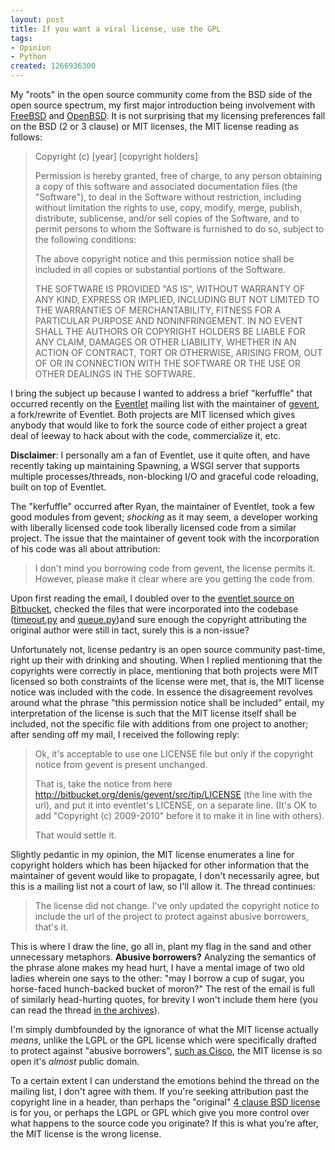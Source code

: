 ```yaml
--- 
layout: post
title: If you want a viral license, use the GPL
tags: 
- Opinion
- Python
created: 1266936300
---
```

My "roots" in the open source community come from the BSD side of the open source spectrum, my first major introduction being involvement with <a id="aptureLink_Z6pelwUEYA" href="http://en.wikipedia.org/wiki/FreeBSD">FreeBSD</a> and <a id="aptureLink_ZXZxVq5WFh" href="http://en.wikipedia.org/wiki/OpenBSD">OpenBSD</a>. It is not surprising that my licensing preferences fall on the BSD (2 or 3 clause) or MIT licenses, the MIT license reading as follows:<blockquote><p>Copyright (c) [year] [copyright holders]
<p>
Permission is hereby granted, free of charge, to any person obtaining a copy
of this software and associated documentation files (the "Software"), to deal
in the Software without restriction, including without limitation the rights
to use, copy, modify, merge, publish, distribute, sublicense, and/or sell
copies of the Software, and to permit persons to whom the Software is
furnished to do so, subject to the following conditions:
<p>
The above copyright notice and this permission notice shall be included in
all copies or substantial portions of the Software.
<p>
THE SOFTWARE IS PROVIDED "AS IS", WITHOUT WARRANTY OF ANY KIND, EXPRESS OR
IMPLIED, INCLUDING BUT NOT LIMITED TO THE WARRANTIES OF MERCHANTABILITY,
FITNESS FOR A PARTICULAR PURPOSE AND NONINFRINGEMENT. IN NO EVENT SHALL THE
AUTHORS OR COPYRIGHT HOLDERS BE LIABLE FOR ANY CLAIM, DAMAGES OR OTHER
LIABILITY, WHETHER IN AN ACTION OF CONTRACT, TORT OR OTHERWISE, ARISING FROM,
OUT OF OR IN CONNECTION WITH THE SOFTWARE OR THE USE OR OTHER DEALINGS IN
THE SOFTWARE.</blockquote>

I bring the subject up because I wanted to address a brief "kerfuffle" that occurred recently on the <a id="aptureLink_0mMM3DzSHh" href="http://eventlet.net/">Eventlet</a> mailing list with the maintainer of <a id="aptureLink_BWth7wZxHe" href="http://www.gevent.org/">gevent</a>, a fork/rewrite of Eventlet. Both projects are MIT licensed which gives anybody that would like to fork the source code of either project a great deal of leeway to hack about with the code, commercialize it, etc.
<!--break-->
**Disclaimer**: I personally am a fan of Eventlet, use it quite often, and have recently taking up maintaining Spawning, a WSGI server that supports multiple processes/threads, non-blocking I/O and graceful code reloading, built on top of Eventlet.

The "kerfuffle" occurred after Ryan, the maintainer of Eventlet, took a few good modules from gevent; *shocking* as it may seem, a developer working with liberally licensed code took liberally licensed code from a similar project. The issue that the maintainer of gevent took with the incorporation of his code was all about attribution:

> I don't mind you borrowing code from gevent, the license permits it. However, please make it clear where are you getting the code from.

Upon first reading the email, I doubled over to the [eventlet source on Bitbucket](http://bitbucket.org/which_linden/eventlet/), checked the files that were incorporated into the codebase ([timeout.py](http://bitbucket.org/which_linden/eventlet/src/tip/eventlet/timeout.py) and [queue.py](http://bitbucket.org/which_linden/eventlet/src/tip/eventlet/queue.py))and sure enough the copyright attributing the original author were still in tact, surely this is a non-issue?

Unfortunately not, license pedantry is an open source community past-time, right up their with drinking and shouting. When I replied mentioning that the copyrights were correctly in place, mentioning that both projects were MIT licensed so both constraints of the license were met, that is, the MIT license notice was included with the code. In essence the disagreement revolves around what the phrase "this permission notice shall be included" entail, my interpretation of the license is such that the MIT license itself shall be included, not the specific file with additions from one project to another; after sending off my mail, I received the following reply:

> Ok, it's acceptable to use one LICENSE file but only if the copyright notice from gevent is present unchanged.
> 
> That is, take the notice from here http://bitbucket.org/denis/gevent/src/tip/LICENSE (the line with the url), and put it into eventlet's LICENSE, on a separate line. (It's OK to add "Copyright (c) 2009-2010" before it to make it in line with others).
> 
> That would settle it.

Slightly pedantic in my opinion, the MIT license enumerates a line for copyright holders which has been hijacked for other information that the maintainer of gevent would like to propagate, I don't necessarily agree, but this is a mailing list not a court of law, so I'll allow it. The thread continues:

> The license did not change. I've only updated the copyright notice to include the url of the project to protect against abusive borrowers, that's it.

This is where I draw the line, go all in, plant my flag in the sand and other unnecessary metaphors. **Abusive borrowers?** Analyzing the semantics of the phrase alone makes my head hurt, I have a mental image of two old ladies wherein one says to the other: "may I borrow a cup of sugar, you horse-faced hunch-backed bucket of moron?" The rest of the email is full of similarly head-hurting quotes, for brevity I won't include them here (you can read the thread [in the archives](https://lists.secondlife.com/pipermail/eventletdev/2010-February/000731.html)).

I'm simply dumbfounded by the ignorance of what the MIT license actually *means*, unlike the LGPL or the GPL license which were specifically drafted to protect against "abusive borrowers", <a id="aptureLink_grMTA0vhuq" href="http://lwn.net/Articles/51570/">such as Cisco</a>, the MIT license is so open it's *almost* public domain. 

To a certain extent I can understand the emotions behind the thread on the mailing list, I don't agree with them. If you're seeking attribution past the copyright line in a header, than perhaps the "original" [4 clause BSD license](http://en.wikipedia.org/wiki/BSD_licenses#4-clause_license_.28original_.22BSD_License.22.29) is for you, or perhaps the LGPL or GPL which give you more control over what happens to the source code you originate? If this is what you're after, the MIT license is the wrong license.

